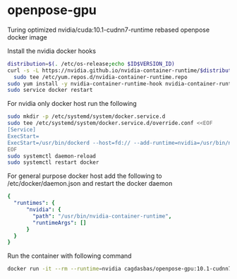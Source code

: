 # openpose-gpu
Turing optimized nvidia/cuda:10.1-cudnn7-runtime rebased openpose docker image

Install the nvidia docker hooks
```bash
distribution=$(. /etc/os-release;echo $ID$VERSION_ID)
curl -s -L https://nvidia.github.io/nvidia-container-runtime/$distribution/nvidia-container-runtime.repo | \
  sudo tee /etc/yum.repos.d/nvidia-container-runtime.repo
sudo yum install -y nvidia-container-runtime-hook nvidia-container-runtime
sudo service docker restart
```
For nvidia only docker host run the following
```bash
sudo mkdir -p /etc/systemd/system/docker.service.d
sudo tee /etc/systemd/system/docker.service.d/override.conf <<EOF
[Service]
ExecStart=
ExecStart=/usr/bin/dockerd --host=fd:// --add-runtime=nvidia=/usr/bin/nvidia-container-runtime
EOF
sudo systemctl daemon-reload
sudo systemctl restart docker
```
For general purpose docker host add the following to /etc/docker/daemon.json and restart the docker daemon

```yaml
{
  "runtimes": {
      "nvidia": {
        "path": "/usr/bin/nvidia-container-runtime",
        "runtimeArgs": []
      }
  }
}
```

Run the container with following command
```bash
docker run -it --rm --runtime=nvidia cagdasbas/openpose-gpu:10.1-cudnn7-runtime bash
```
